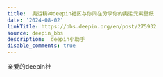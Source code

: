 ```yaml
---
title:  奥运精神deepin社区与你同在分享你的奥运元素壁纸
date: '2024-08-02'
linkTitle: https://bbs.deepin.org/en/post/275932
source: deepin_bbs
description:  deepin小助手 
disable_comments: true
---
```

亲爱的deepin社
